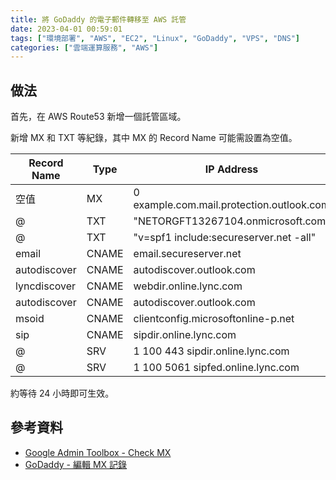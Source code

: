 ```yaml
---
title: 將 GoDaddy 的電子郵件轉移至 AWS 託管
date: 2023-04-01 00:59:01
tags: ["環境部署", "AWS", "EC2", "Linux", "GoDaddy", "VPS", "DNS"]
categories: ["雲端運算服務", "AWS"]
---
```


## 做法

首先，在 AWS Route53 新增一個託管區域。

新增 MX 和 TXT 等紀錄，其中 MX 的 Record Name 可能需設置為空值。

| Record Name | Type | IP Address |
| --- | --- | --- |
| 空值 | MX | 0 example.com.mail.protection.outlook.com |
| @ | TXT | "NETORGFT13267104.onmicrosoft.com" |
| @ | TXT | "v=spf1 include:secureserver.net -all" |
| email | CNAME | email.secureserver.net |
| autodiscover | CNAME | autodiscover.outlook.com |
| lyncdiscover | CNAME | webdir.online.lync.com |
| autodiscover | CNAME | autodiscover.outlook.com |
| msoid | CNAME | clientconfig.microsoftonline-p.net |
| sip | CNAME | sipdir.online.lync.com |
| @ | SRV | 1 100 443 sipdir.online.lync.com |
| @ | SRV | 1 100 5061 sipfed.online.lync.com |

約等待 24 小時即可生效。

## 參考資料

- [Google Admin Toolbox - Check MX](https://toolbox.googleapps.com/apps/checkmx/)
- [GoDaddy - 編輯 MX 記錄](https://tw.godaddy.com/help/edit-an-mx-record-19235)
